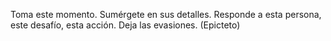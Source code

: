 Toma este momento. Sumérgete en sus detalles. Responde a esta persona, este desafío, esta acción. Deja las evasiones. (Epicteto)
